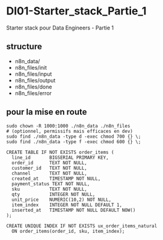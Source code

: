 # DI01-Starter_stack_Partie_1
Starter stack pour Data Engineers - Partie 1

## structure
* n8n_data/
* n8n_files/init
* n8n_files/input
* n8n_files/output
* n8n_files/done
* n8n_files/error

## pour la mise en route
```
sudo chown -R 1000:1000 ./n8n_data ./n8n_files
# (optionnel, permissifs mais efficaces en dev)
sudo find ./n8n_data -type d -exec chmod 700 {} \;
sudo find ./n8n_data -type f -exec chmod 600 {} \;
```

```
CREATE TABLE IF NOT EXISTS order_items (
  line_id       BIGSERIAL PRIMARY KEY,
  order_id      TEXT NOT NULL,
  customer_id   TEXT NOT NULL,
  channel       TEXT NOT NULL,
  created_at    TIMESTAMP NOT NULL,
  payment_status TEXT NOT NULL,
  sku           TEXT NOT NULL,
  qty           INTEGER NOT NULL,
  unit_price    NUMERIC(10,2) NOT NULL,
  item_index    INTEGER NOT NULL DEFAULT 1,
  inserted_at   TIMESTAMP NOT NULL DEFAULT NOW()
);

CREATE UNIQUE INDEX IF NOT EXISTS ux_order_items_natural
  ON order_items(order_id, sku, item_index);
```